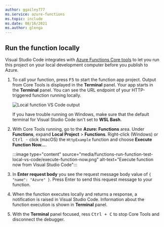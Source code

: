 ```yaml
---
author: ggailey777
ms.service: azure-functions
ms.topic: include
ms.date: 08/16/2021
ms.author: glenga
---
```


## Run the function locally

Visual Studio Code integrates with [Azure Functions Core tools](../articles/azure-functions/functions-run-local.md) to let you run this project on your local development computer before you publish to Azure.

1. To call your function, press <kbd>F5</kbd> to start the function app project. Output from Core Tools is displayed in the **Terminal** panel. Your app starts in the **Terminal** panel. You can see the URL endpoint of your HTTP-triggered function running locally.

    ![Local function VS Code output](./media/functions-run-function-test-local-vs-code/functions-vscode-f5.png)

    If you have trouble running on Windows, make sure that the default terminal for Visual Studio Code isn't set to **WSL Bash**.

1. With Core Tools running, go to the **Azure: Functions** area. Under **Functions**, expand **Local Project** > **Functions**. Right-click (Windows) or <kbd>Ctrl -</kbd> click (macOS) the `HttpExample` function and choose **Execute Function Now...**.

    :::image type="content" source="media/functions-run-function-test-local-vs-code/execute-function-now.png" alt-text="Execute function now from Visual Studio Code":::
    
1. In **Enter request body** you see the request message body value of `{ "name": "Azure" }`. Press Enter to send this request message to your function. 

1. When the function executes locally and returns a response, a notification is raised in Visual Studio Code. Information about the function execution is shown in **Terminal** panel.

1. With the **Terminal** panel focused, ress <kbd>Ctrl + C</kbd> to stop Core Tools and disconnect the debugger.
